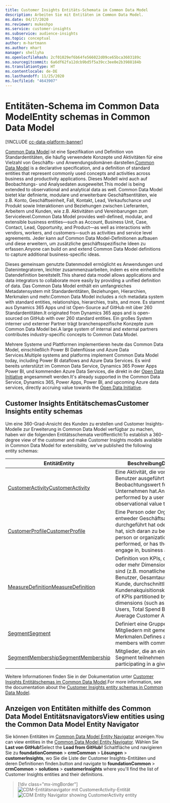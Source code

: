 ```yaml
---
title: Customer Insights Entitäts-Schemata im Common Data Model
description: Arbeiten Sie mit Entitäten im Common Data Model.
ms.date: 04/17/2020
ms.reviewer: mukeshpo
ms.service: customer-insights
ms.subservice: audience-insights
ms.topic: conceptual
author: m-hartmann
ms.author: mhart
manager: shellyha
ms.openlocfilehash: 2cf01029ef6b64fe566022d09ce65bca3603189c
ms.sourcegitcommit: 6a6df62fa12dcb9bd5f5a39cc3ee0e2b3988184b
ms.translationtype: HT
ms.contentlocale: de-DE
ms.lasthandoff: 11/25/2020
ms.locfileid: "4643907"
---
```

# <a name="entity-schemas-in-common-data-model"></a><span data-ttu-id="f2aac-103">Entitäten-Schema im Common Data Model</span><span class="sxs-lookup"><span data-stu-id="f2aac-103">Entity schemas in Common Data Model</span></span>

[!INCLUDE [cc-data-platform-banner](../includes/cc-data-platform-banner.md)]

<span data-ttu-id="f2aac-104">[Common Data Model](https://docs.microsoft.com/common-data-model/) ist eine Spezifikation und Definition von Standardentitäten, die häufig verwendete Konzepte und Aktivitäten für eine Vielzahl von Geschäfts- und Anwendungsdomänen darstellen.</span><span class="sxs-lookup"><span data-stu-id="f2aac-104">[Common Data Model](https://docs.microsoft.com/common-data-model/) is a declarative specification, and a definition of standard entities that represent commonly used concepts and activities across business and productivity applications.</span></span> <span data-ttu-id="f2aac-105">Dieses Modell wird auch auf Beobachtungs- und Analysedaten ausgeweitet.</span><span class="sxs-lookup"><span data-stu-id="f2aac-105">This model is being extended to observational and analytical data as well.</span></span> <span data-ttu-id="f2aac-106">Common Data Model bietet klar definierte, modulare und erweiterbare Geschäftsentitäten, wie z.B. Konto, Geschäftseinheit, Fall, Kontakt, Lead, Verkaufschance und Produkt sowie Interaktionen und Beziehungen zwischen Lieferanten, Arbeitern und Kunden, wie z.B. Aktivitäten und Vereinbarungen zum Servicelevel.</span><span class="sxs-lookup"><span data-stu-id="f2aac-106">Common Data Model provides well-defined, modular, and extensible business entities—such as Account, Business Unit, Case, Contact, Lead, Opportunity, and Product—as well as interactions with vendors, workers, and customers—such as activities and service level agreements.</span></span> <span data-ttu-id="f2aac-107">Jeder kann auf Common Data Model-Definitionen aufbauen und diese erweitern, um zusätzliche geschäftsspezifische Ideen zu erfassen.</span><span class="sxs-lookup"><span data-stu-id="f2aac-107">Anyone can build on and extend Common Data Model definitions to capture additional business-specific ideas.</span></span>

<span data-ttu-id="f2aac-108">Dieses gemeinsam genutzte Datenmodell ermöglicht es Anwendungen und Datenintegratoren, leichter zusammenzuarbeiten, indem es eine einheitliche Datendefinition bereitstellt.</span><span class="sxs-lookup"><span data-stu-id="f2aac-108">This shared data model allows applications and data integrators to collaborate more easily by providing a unified definition of data.</span></span> <span data-ttu-id="f2aac-109">Das Common Data Model enthält ein umfangreiches Metadatensystem mit Standardentitäten, Beziehungen, Hierarchien, Merkmalen und mehr.</span><span class="sxs-lookup"><span data-stu-id="f2aac-109">Common Data Model includes a rich metadata system with standard entities, relationships, hierarchies, traits, and more.</span></span> <span data-ttu-id="f2aac-110">Es stammt aus Dynamics 365 Apps und ist Open-Source auf GitHub mit über 260 Standardentitäten.</span><span class="sxs-lookup"><span data-stu-id="f2aac-110">It originated from Dynamics 365 apps and is open-sourced on GitHub with over 260 standard entities.</span></span> <span data-ttu-id="f2aac-111">Ein großes System interner und externer Partner trägt branchenspezifische Konzepte zum Common Data Model bei.</span><span class="sxs-lookup"><span data-stu-id="f2aac-111">A large system of internal and external partners contributes industry-specific concepts to Common Data Model.</span></span>

<span data-ttu-id="f2aac-112">Mehrere Systeme und Plattformen implementieren heute das Common Data Model, einschließlich Power BI Datenflüsse und Azure Data Services.</span><span class="sxs-lookup"><span data-stu-id="f2aac-112">Multiple systems and platforms implement Common Data Model today, including Power BI dataflows and Azure Data Services.</span></span> <span data-ttu-id="f2aac-113">Es wird bereits unterstützt im Common Data Service, Dynamics 365 Power Apps Power BI, und kommenden Azure Data Services, die direkt in der [Open Data Initiative](https://www.microsoft.com/open-data-initiative) angesammelt werden.</span><span class="sxs-lookup"><span data-stu-id="f2aac-113">It's already supported in the Common Data Service, Dynamics 365, Power Apps, Power BI, and upcoming Azure data services, directly accruing value towards the [Open Data Initiative](https://www.microsoft.com/open-data-initiative).</span></span>

## <a name="customer-insights-entity-schemas"></a><span data-ttu-id="f2aac-114">Customer Insights Entitätschemas</span><span class="sxs-lookup"><span data-stu-id="f2aac-114">Customer Insights entity schemas</span></span>

<span data-ttu-id="f2aac-115">Um eine 360-Grad-Ansicht des Kunden zu erstellen und Customer Insights-Modelle zur Erweiterung in Common Data Model verfügbar zu machen, haben wir die folgenden Entitätsschemata veröffentlicht:</span><span class="sxs-lookup"><span data-stu-id="f2aac-115">To establish a 360-degree view of the customer and make Customer Insights models available in Common Data Model for extensibility, we've published the following entity schemas:</span></span>

| <span data-ttu-id="f2aac-116">Entität</span><span class="sxs-lookup"><span data-stu-id="f2aac-116">Entity</span></span> | <span data-ttu-id="f2aac-117">Beschreibung</span><span class="sxs-lookup"><span data-stu-id="f2aac-117">Description</span></span> |
|---------|---------|
|[<span data-ttu-id="f2aac-118">CustomerActivity</span><span class="sxs-lookup"><span data-stu-id="f2aac-118">CustomerActivity</span></span>](https://docs.microsoft.com/common-data-model/schema/core/applicationcommon/foundationcommon/crmcommon/solutions/customerinsights/customeractivity) | <span data-ttu-id="f2aac-119">Eine Aktivität, die von einem Benutzer ausgeführt wird und einen Beobachtungswert für das Unternehmen hat.</span><span class="sxs-lookup"><span data-stu-id="f2aac-119">An activity performed by a user that has observational value to the business.</span></span> |
|[<span data-ttu-id="f2aac-120">CustomerProfile</span><span class="sxs-lookup"><span data-stu-id="f2aac-120">CustomerProfile</span></span>](https://docs.microsoft.com/common-data-model/schema/core/applicationcommon/foundationcommon/crmcommon/solutions/customerinsights/customerprofile) | <span data-ttu-id="f2aac-121">Eine Person oder Organisation, die entweder Geschäftsaktivitäten durchgeführt hat oder das Potenzial hat, sich daran zu beteiligen.</span><span class="sxs-lookup"><span data-stu-id="f2aac-121">A person or organization that either performed, or has the potential to engage in, business activities.</span></span> |
|[<span data-ttu-id="f2aac-122">MeasureDefinition</span><span class="sxs-lookup"><span data-stu-id="f2aac-122">MeasureDefinition</span></span>](https://docs.microsoft.com/common-data-model/schema/core/applicationcommon/foundationcommon/crmcommon/solutions/customerinsights/measuredefinition) | <span data-ttu-id="f2aac-123">Definition von KPIs, die durch null oder mehr Dimensionen unterteilt sind (z.B. monatliche aktive Benutzer, Gesamtausgaben nach Kunde, durchschnittliche Kundenakquisitionskosten)</span><span class="sxs-lookup"><span data-stu-id="f2aac-123">Definition of KPIs partitioned by zero or more dimensions (such as Monthly Active Users, Total Spend By Customer, Average Customer Acquisition Cost)</span></span> |
|[<span data-ttu-id="f2aac-124">Segment</span><span class="sxs-lookup"><span data-stu-id="f2aac-124">Segment</span></span>](https://docs.microsoft.com/common-data-model/schema/core/applicationcommon/foundationcommon/crmcommon/solutions/customerinsights/segment) | <span data-ttu-id="f2aac-125">Definiert eine Gruppe von Mitgliedern mit gemeinsamen Merkmalen.</span><span class="sxs-lookup"><span data-stu-id="f2aac-125">Defines a group of members with common traits.</span></span> |
|[<span data-ttu-id="f2aac-126">SegmentMembership</span><span class="sxs-lookup"><span data-stu-id="f2aac-126">SegmentMembership</span></span>](https://docs.microsoft.com/common-data-model/schema/core/applicationcommon/foundationcommon/crmcommon/solutions/customerinsights/segmentmembership) | <span data-ttu-id="f2aac-127">Mitglieder, die an einem bestimmten Segment teilnehmen.</span><span class="sxs-lookup"><span data-stu-id="f2aac-127">Members participating in a given segment.</span></span> |

<span data-ttu-id="f2aac-128">Weitere Informationen finden Sie in der Dokumentation unter [Customer Insights Entitätschemas im Common Data Model](https://docs.microsoft.com/common-data-model/schema/core/applicationcommon/foundationcommon/crmcommon/solutions/customerinsights/overview).</span><span class="sxs-lookup"><span data-stu-id="f2aac-128">For more information, see the documentation about the [Customer Insights entity schemas in Common Data Model](https://docs.microsoft.com/common-data-model/schema/core/applicationcommon/foundationcommon/crmcommon/solutions/customerinsights/overview).</span></span>

## <a name="view-entities-using-the-common-data-model-entity-navigator"></a><span data-ttu-id="f2aac-129">Anzeigen von Entitäten mithilfe des Common Data Model Entitätsnavigators</span><span class="sxs-lookup"><span data-stu-id="f2aac-129">View entities using the Common Data Model Entity Navigator</span></span>

<span data-ttu-id="f2aac-130">Sie können Entitäten im [Common Data Model Entity Navigator](https://microsoft.github.io/CDM/) anzeigen.</span><span class="sxs-lookup"><span data-stu-id="f2aac-130">You can view entities in the [Common Data Model Entity Navigator](https://microsoft.github.io/CDM/).</span></span> <span data-ttu-id="f2aac-131">Wählen Sie **Last von GitHub!**</span><span class="sxs-lookup"><span data-stu-id="f2aac-131">Select the **Load from GitHub!**</span></span> <span data-ttu-id="f2aac-132">Schaltfläche und navigieren Sie zu **foundationCommon** > **crmCommon** > **Lösungen** > **customerInsights**,  wo Sie die Liste der Customer Insights-Entitäten und deren Definitionen finden.</span><span class="sxs-lookup"><span data-stu-id="f2aac-132">button and navigate to **foundationCommon** > **crmCommon** > **solutions** > **customerInsights** where you'll find the list of Customer Insights entities and their definitions.</span></span>
> [!div class="mx-imgBorder"]
> <span data-ttu-id="f2aac-133">![CDM-Entitätsnavigator mit CustomerActivity-Entität](media/CDM-entity-navigator.png "CDM-Entitätsnavigator mit CustomerActivity-Entität")</span><span class="sxs-lookup"><span data-stu-id="f2aac-133">![CDM Entity Navigator showing CustomerActivity entity](media/CDM-entity-navigator.png "CDM Entity Navigator showing CustomerActivity entity")</span></span>
